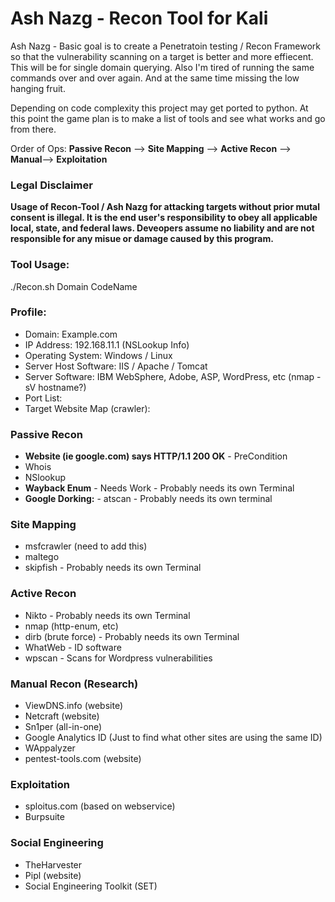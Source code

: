 # Ash Nazg - Recon Tool for Kali

Ash Nazg - Basic goal is to create a Penetratoin testing / Recon Framework so that the vulnerability scanning on a target is better and more effiecent.  This will be for single domain querying.  Also I'm tired of running the same commands over and over again.  And at the same time missing the low hanging fruit.

Depending on code complexity this project may get ported to python.  At this point the game plan is to make a list of tools and see what works and go from there.

Order of Ops: **Passive Recon** --> **Site Mapping** --> **Active Recon**  --> **Manual**--> **Exploitation**

### Legal Disclaimer
**Usage of Recon-Tool / Ash Nazg for attacking targets without prior mutal consent is illegal.  It is the end user's responsibility to obey all applicable local, state, and federal laws. Deveopers assume no liability and are not responsible for any misue or damage caused by this program.**

### Tool Usage:
./Recon.sh Domain CodeName

### Profile:
* Domain: Example.com
* IP Address: 192.168.11.1 (NSLookup Info)
* Operating System: Windows / Linux
* Server Host Software: IIS / Apache / Tomcat
* Server Software: IBM WebSphere, Adobe, ASP, WordPress, etc (nmap -sV hostname?)
* Port List:
* Target Website Map (crawler):

### Passive Recon
* **Website (ie google.com) says HTTP/1.1 200 OK** - PreCondition
* Whois
* NSlookup
* **Wayback Enum** - Needs Work - Probably needs its own Terminal
* **Google Dorking:** - atscan - Probably needs its own terminal

### Site Mapping
* msfcrawler (need to add this)
* maltego
* skipfish - Probably needs its own Terminal

### Active Recon
* Nikto - Probably needs its own Terminal
* nmap (http-enum, etc)
* dirb (brute force) - Probably needs its own Terminal
* WhatWeb - ID software
* wpscan - Scans for Wordpress vulnerabilities

### Manual Recon (Research)
* ViewDNS.info (website)
* Netcraft (website)
* Sn1per (all-in-one)
* Google Analytics ID (Just to find what other sites are using the same ID)
* WAppalyzer
* pentest-tools.com (website)

### Exploitation
* sploitus.com (based on webservice)
* Burpsuite

### Social Engineering
* TheHarvester
* Pipl (website)
* Social Engineering Toolkit (SET)
